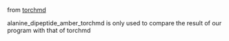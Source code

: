 from [torchmd](https://github.com/torchmd/torchmd)

alanine_dipeptide_amber_torchmd is only used to compare the result of our program with that of torchmd
